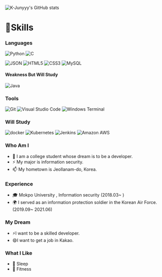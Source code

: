 
<!--
**whitecowworkgood/whitecowworkgood** is a ✨ _special_ ✨ repository because its `README.md` (this file) appears on your GitHub profile.

Here are some ideas to get you started:

- 🔭 I’m currently working on ...
- 🌱 I’m currently learning ...
- 👯 I’m looking to collaborate on ...
- 🤔 I’m looking for help with ...
- 💬 Ask me about ...
- 📫 How to reach me: ...
- 😄 Pronouns: ...
- ⚡ Fun fact: ...
-->


![K-Junyyy's GitHub stats](https://github-readme-stats.vercel.app/api?username=whitecowworkgood&show_icons=true&theme=dark)

# 💪Skills
### Languages
![Python](https://img.shields.io/badge/Python-3776AB.svg?&style=for-the-badge&logo=Python&logoColor=white)
![C](https://img.shields.io/badge/c-A8B9CC.svg?&style=for-the-badge&logo=c&logoColor=white)

![JSON](https://img.shields.io/badge/JSON-000000.svg?&style=for-the-badge&logo=JSON&logoColor=white)
![HTML5](https://img.shields.io/badge/HTML5-E34F26.svg?&style=for-the-badge&logo=HTML5&logoColor=white)
![CSS3](https://img.shields.io/badge/CSS3-1572B6.svg?&style=for-the-badge&logo=CSS3&logoColor=white)
![MySQL](https://img.shields.io/badge/MySQL-4479A1.svg?&style=for-the-badge&logo=MySQL&logoColor=white)

#### Weakness But Will Study
![Java](https://img.shields.io/badge/JAVA-007396.svg?&style=for-the-badge&logo=Java&logoColor=white)

### Tools
![Git](https://img.shields.io/badge/Git-F05032.svg?&style=for-the-badge&logo=Git&logoColor=white)
![Visual Studio Code](https://img.shields.io/badge/Visual%20Studio%20Code-007ACC.svg?&style=for-the-badge&logo=Visual%20Studio%20Code&logoColor=white)
![Windows Terminal](https://img.shields.io/badge/Windows%20Terminal-4D4D4D.svg?&style=for-the-badge&logo=Windows%20Terminal&logoColor=white)

### Will Study
![docker](https://img.shields.io/badge/docker-2496ED.svg?&style=for-the-badge&logo=docker&logoColor=white)
![Kubernetes](https://img.shields.io/badge/Kubernetes-326CE5.svg?&style=for-the-badge&logo=Kubernetes&logoColor=white)
![Jenkins](https://img.shields.io/badge/Jenkins-D24939.svg?&style=for-the-badge&logo=Jenkins&logoColor=white)
![Amazon AWS](https://img.shields.io/badge/Amazon%20AWS-232F3E.svg?&style=for-the-badge&logo=Amazon%20AWS&logoColor=white)


 ### Who Am I
- 🔭 I am a college student whose dream is to be a developer.
- ⚡ My major is information security.
- 📫 My hometown is Jeollanam-do, Korea.

### Experience
- 🎓 Mokpo University , Information security (2018.03~ )
- 🌍 I served as an information protection soldier in the Korean Air Force.(2019.09~ 2021.06)

### My Dream
- ⚡I want to be a skilled developer.
- 😄I want to get a job in Kakao.

### What I Like
- 💬 Sleep
- 👯 Fitness

